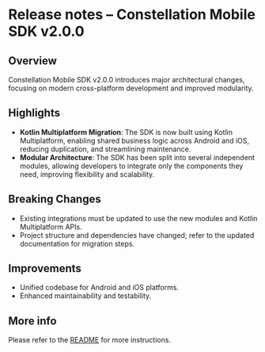# Release notes – Constellation Mobile SDK v2.0.0

## Overview
Constellation Mobile SDK v2.0.0 introduces major architectural changes, focusing on modern cross-platform development and improved modularity.

## Highlights
- **Kotlin Multiplatform Migration**: The SDK is now built using Kotlin Multiplatform, enabling shared business logic across Android and iOS, reducing duplication, and streamlining maintenance.
- **Modular Architecture**: The SDK has been split into several independent modules, allowing developers to integrate only the components they need, improving flexibility and scalability.

## Breaking Changes
- Existing integrations must be updated to use the new modules and Kotlin Multiplatform APIs.
- Project structure and dependencies have changed; refer to the updated documentation for migration steps.

## Improvements
- Unified codebase for Android and iOS platforms.
- Enhanced maintainability and testability.

## More info
Please refer to the [README](../../README.md) for more instructions.
